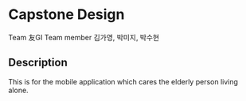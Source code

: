 # Capstone Design 
Team 友GI 
Team member 김가영, 박미지, 박수현

## Description
This is for the mobile application which cares the elderly person living alone.

